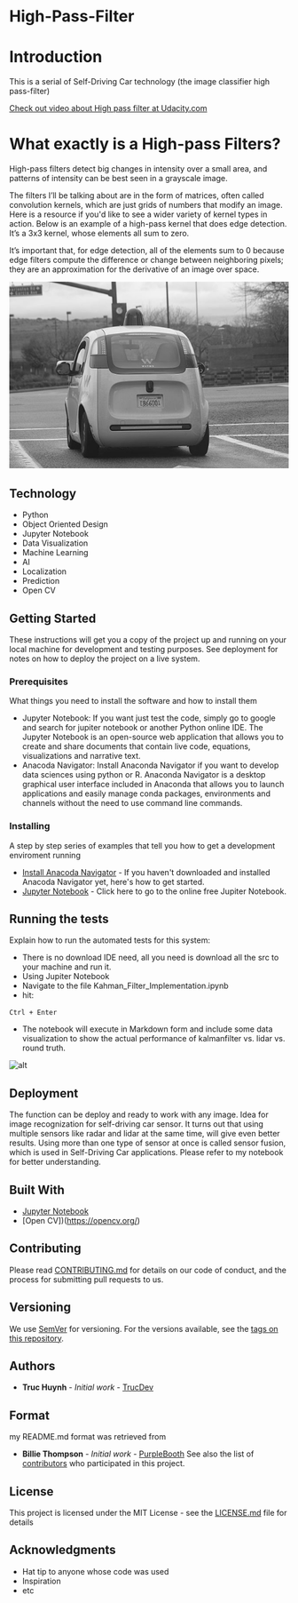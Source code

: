 # High-Pass-Filter

# Introduction
This is a serial of Self-Driving Car technology (the image classifier high pass-filter)

[Check out video about High pass filter at Udacity.com](https://youtu.be/JOa9ZtV_rB4)

# What exactly is a High-pass Filters?
High-pass filters detect big changes in intensity over a small area, and patterns of intensity can be best seen in a grayscale image.

The filters I’ll be talking about are in the form of matrices, often called convolution kernels, which are just grids of numbers that modify an image. Here is a resource if you'd like to see a wider variety of kernel types in action. Below is an example of a high-pass kernel that does edge detection. It’s a 3x3 kernel, whose elements all sum to zero.

It’s important that, for edge detection, all of the elements sum to 0 because edge filters compute the difference or change between neighboring pixels; they are an approximation for the derivative of an image over space.

![Img](https://github.com/jackyhuynh/High-Pass-Filter/blob/main/images/waymo-gray.jpg)

## Technology
- Python 
- Object Oriented Design
- Jupyter Notebook
- Data Visualization
- Machine Learning
- AI
- Localization
- Prediction
- Open CV

## Getting Started
These instructions will get you a copy of the project up and running on your local machine for development and testing purposes. See deployment for notes on how to deploy the project on a live system.

### Prerequisites
What things you need to install the software and how to install them
- Jupyter Notebook: If you want just test the code, simply go to google and search for jupiter notebook or another Python online IDE. The Jupyter Notebook is an open-source web application that allows you to create and share documents that contain live code, equations, visualizations and narrative text. 
- Anacoda Navigator: Install Anaconda Navigator if you want to develop data sciences using python or R. Anaconda Navigator is a desktop graphical user interface included in Anaconda that allows you to launch applications and easily manage conda packages, environments and channels without the need to use command line commands. 

### Installing

A step by step series of examples that tell you how to get a development enviroment running

* [Install Anacoda Navigator](https://docs.anaconda.com/anaconda/navigator/install/#:~:text=Installing%20Navigator%20Navigator%20is%20automatically%20installed%20when%20you,install%20anaconda-navigator.%20To%20start%20Navigator,%20see%20Getting%20Started.) - If you haven't downloaded and installed Anacoda Navigator yet, here's how to get started.
* [Jupyter Notebook](https://jupyter.org/try) - Click here to go to the online free Jupiter Notebook.


## Running the tests

Explain how to run the automated tests for this system:
- There is no download IDE need, all you need is download all the src to your machine and run it.
- Using Jupiter Notebook
- Navigate to the file Kahman_Filter_Implementation.ipynb
- hit:

```
Ctrl + Enter
```
- The notebook will execute in Markdown form and include some data visualization to show the actual performance of kalmanfilter vs. lidar vs. round truth.

![alt](https://github.com/jackyhuynh/kalmanFilter-app/blob/main/src/picture/1.PNG)
## Deployment

The function can be deploy and ready to work with any image. Idea for image recognization for self-driving car sensor.
It turns out that using multiple sensors like radar and lidar at the same time, will give even better results. Using more than one type of sensor at once is called sensor fusion, which is used in Self-Driving Car applications.
Please refer to my notebook for better understanding.

## Built With

* [Jupyter Notebook](https://jupyter.org/try) 
* [Open CV])(https://opencv.org/)

## Contributing

Please read [CONTRIBUTING.md](https://gist.github.com/PurpleBooth/b24679402957c63ec426) for details on our code of conduct, and the process for submitting pull requests to us.

## Versioning

We use [SemVer](http://semver.org/) for versioning. For the versions available, see the [tags on this repository](https://github.com/your/project/tags). 

## Authors

* **Truc Huynh** - *Initial work* - [TrucDev](https://github.com/jackyhuynh)

## Format
my README.md format was retrieved from
* **Billie Thompson** - *Initial work* - [PurpleBooth](https://github.com/PurpleBooth)
See also the list of [contributors](https://github.com/your/project/contributors) who participated in this project.

## License

This project is licensed under the MIT License - see the [LICENSE.md](LICENSE.md) file for details

## Acknowledgments

* Hat tip to anyone whose code was used
* Inspiration
* etc


 
